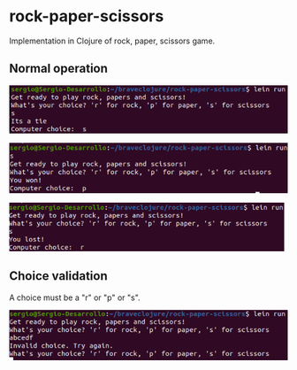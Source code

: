 # rock-paper-scissors

Implementation in Clojure of rock, paper, scissors game.

## Normal operation

![Tie](doc/images/tie.png)

![Win](doc/images/win.png)

![Lost](doc/images/lost.png)

## Choice validation

A choice must be a "r" or "p" or "s".

![Validation](doc/images/validation.png)
